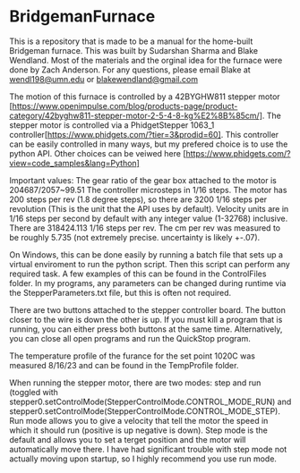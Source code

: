 # BridgemanFurnace
This is a repository that is made to be a manual for the home-built Bridgeman furnace. This was built by Sudarshan Sharma and Blake Wendland. Most of the materials and the orginal idea for the furnace were done by Zach Anderson.
For any questions, please email Blake at wendl198@umn.edu or blakewendland@gmail.com

The motion of this furnace is controlled by a 42BYGHW811 stepper motor [https://www.openimpulse.com/blog/products-page/product-category/42byghw811-stepper-motor-2-5-4-8-kg%E2%8B%85cm/]. The stepper motor is controlled via a PhidgetStepper 1063_1 controller[https://www.phidgets.com/?tier=3&prodid=60]. This controller can be easily controlled in many ways, but my prefered choice is to use the python API. Other choices can be veiwed here [https://www.phidgets.com/?view=code_samples&lang=Python]

Important values:
The gear ratio of the gear box attached to the motor is 204687/2057~99.51
The controller microsteps in 1/16 steps. The motor has 200 steps per rev (1.8 degree steps), so there are 3200 1/16 steps per revolution (This is the unit that the API uses by default).
Velocity units are in 1/16 steps per second by default with any integer value (1-32768) inclusive.
There are 318424.113 1/16 steps per rev.
The cm per rev was measured to be roughly 5.735 (not extremely precise. uncertainty is likely +-.07).

On Windows, this can be done easily by running a batch file that sets up a virtual enviroment to run the python script. Then this script can perform any required task. A few examples of this can be found in the ControlFiles folder. In my programs, any parameters can be changed during runtime via the StepperParameters.txt file, but this is often not required.

There are two buttons attached to the stepper controller board. The button closer to the wire is down the other is up. If you must kill a program that is running, you can either press both buttons at the same time. Alternatively, you can close all open programs and run the QuickStop program.

The temperature profile of the furance for the set point 1020C was measured 8/16/23 and can be found in the TempProfile folder. 

When running the stepper motor, there are two modes: step and run (toggled with stepper0.setControlMode(StepperControlMode.CONTROL_MODE_RUN) and stepper0.setControlMode(StepperControlMode.CONTROL_MODE_STEP). Run mode allows you to give a velocity that tell the motor the speed in which it should run (positive is up negative is down). Step mode is the default and allows you to set a terget position and the motor will automatically move there. I have had significant trouble with step mode not actually moving upon startup, so I highly recommend you use run mode. 
